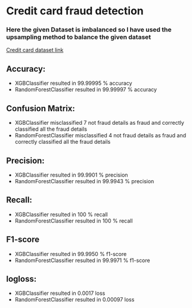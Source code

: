# Credit card fraud detection

### Here the given Dataset is imbalanced so I have used the upsampling method to balance the given dataset 

[Credit card dataset link](https://www.kaggle.com/datasets/mlg-ulb/creditcardfraud)

## Accuracy: 

- XGBClassifier resulted in 99.99995 % accuracy 
- RandomForestClassifier resulted in 99.99997 % accuracy

## Confusion Matrix:

- XGBClassifier misclassified 7 not fraud details as fraud and correctly classified all the fraud details
- RandomForestClassifier misclassified 4 not fraud details as fraud and correctly classified all the fraud details

## Precision:

- XGBClassifier resulted in 99.9901 % precision 
- RandomForestClassifier resulted in 99.9943 % precision

## Recall:

- XGBClassifier resulted in 100 % recall 
- RandomForestClassifier resulted in 100 % recall

## F1-score

- XGBClassifier resulted in 99.9950 % f1-score 
- RandomForestClassifier resulted in 99.9971 % f1-score

## logloss:

- XGBClassifier resulted in 0.0017  loss 
- RandomForestClassifier resulted in 0.00097 loss
